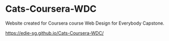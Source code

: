 # Cats-Coursera-WDC
Website created for Coursera course Web Design for Everybody Capstone.

https://edie-sg.github.io/Cats-Coursera-WDC/
